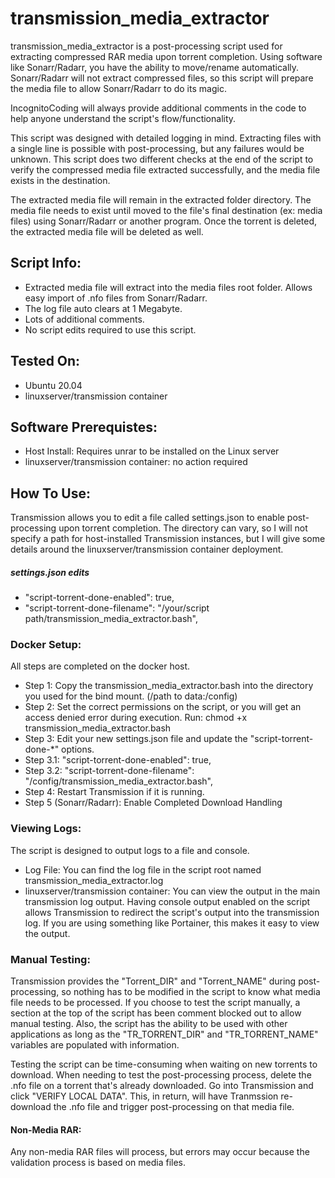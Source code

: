 # transmission_media_extractor

transmission_media_extractor is a post-processing script used for extracting compressed RAR media upon torrent completion. Using software like Sonarr/Radarr, you have the ability to move/rename automatically. Sonarr/Radarr will not extract compressed files, so this script will prepare the media file to allow Sonarr/Radarr to do its magic.

IncognitoCoding will always provide additional comments in the code to help anyone understand the script's flow/functionality.

This script was designed with detailed logging in mind. Extracting files with a single line is possible with post-processing, but any failures would be unknown. This script does two different checks at the end of the script to verify the compressed media file extracted successfully, and the media file exists in the destination.

The extracted media file will remain in the extracted folder directory. The media file needs to exist until moved to the file's final destination (ex: media files) using Sonarr/Radarr or another program. Once the torrent is deleted, the extracted media file will be deleted as well.

## Script Info:
* Extracted media file will extract into the media files root folder. Allows easy import of .nfo files from Sonarr/Radarr.
* The log file auto clears at 1 Megabyte.
* Lots of additional comments.
* No script edits required to use this script.

## Tested On:
* Ubuntu 20.04
* linuxserver/transmission container

## Software Prerequistes:
* Host Install: Requires unrar to be installed on the Linux server
* linuxserver/transmission container: no action required

## How To Use:
Transmission allows you to edit a file called settings.json to enable post-processing upon torrent completion. The directory can vary, so I will not specify a path for host-installed Transmission instances, but I will give some details around the linuxserver/transmission container deployment.

##### settings.json edits
* "script-torrent-done-enabled": true, 
* "script-torrent-done-filename": "/your/script path/transmission_media_extractor.bash",

### Docker Setup:
All steps are completed on the docker host.
* Step 1: Copy the transmission_media_extractor.bash into the directory you used for the bind mount. (/path to data:/config)
* Step 2: Set the correct permissions on the script, or you will get an access denied error during execution. Run: chmod +x transmission_media_extractor.bash
* Step 3: Edit your new settings.json file and update the "script-torrent-done-*" options.
* Step 3.1: "script-torrent-done-enabled": true,
* Step 3.2:  "script-torrent-done-filename": "/config/transmission_media_extractor.bash",
* Step 4: Restart Transmission if it is running.
* Step 5 (Sonarr/Radarr): Enable Completed Download Handling

### Viewing Logs:
The script is designed to output logs to a file and console. 
* Log File: You can find the log file in the script root named transmission_media_extractor.log
* linuxserver/transmission container: You can view the output in the main transmission log output. Having console output enabled on the script allows Transmission to redirect the script's output into the transmission log. If you are using something like Portainer, this makes it easy to view the output.

### Manual Testing:
Transmission provides the "Torrent_DIR" and "Torrent_NAME" during post-processing, so nothing has to be modified in the script to know what media file needs to be processed. If you choose to test the script manually, a section at the top of the script has been comment blocked out to allow manual testing. Also, the script has the ability to be used with other applications as long as the "TR_TORRENT_DIR" and "TR_TORRENT_NAME" variables are populated with information.

Testing the script can be time-consuming when waiting on new torrents to download. When needing to test the post-processing process, delete the .nfo file on a torrent that's already downloaded. Go into Transmission and click "VERIFY LOCAL DATA". This, in return, will have Tranmssion re-download the .nfo file and trigger post-processing on that media file.

#### Non-Media RAR:
Any non-media RAR files will process, but errors may occur because the validation process is based on media files.
